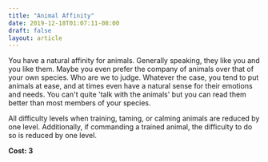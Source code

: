 ```yaml
---
title: "Animal Affinity"
date: 2019-12-18T01:07:11-08:00
draft: false
layout: article
---
```


You have a natural affinity for animals. Generally speaking, they like you and you like them. Maybe you even prefer the company of animals over that of your own species. Who are we to judge. Whatever the case, you tend to put animals at ease, and at times even have a natural sense for their emotions and needs. You can't quite 'talk with the animals' but you can read them better than most members of your species.

All difficulty levels when training, taming, or calming animals are reduced by one level. Additionally, if commanding a trained animal, the difficulty to do so is reduced by one level.

**Cost: 3**